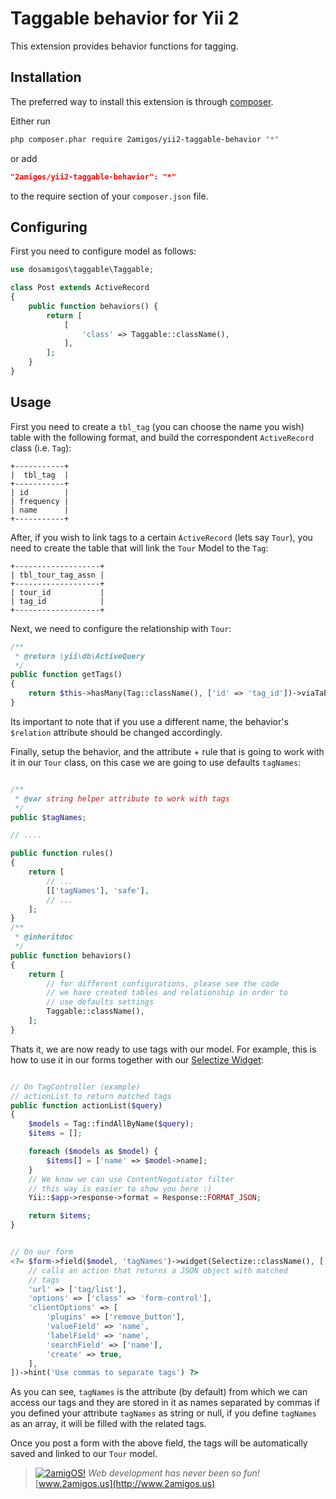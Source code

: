Taggable behavior for Yii 2
===========================

This extension provides behavior functions for tagging.

Installation
------------

The preferred way to install this extension is through [composer](http://getcomposer.org/download/).

Either run

```sh
php composer.phar require 2amigos/yii2-taggable-behavior "*"
```

or add

```json
"2amigos/yii2-taggable-behavior": "*"
```

to the require section of your `composer.json` file.

Configuring
-----------

First you need to configure model as follows:

```php
use dosamigos\taggable\Taggable;

class Post extends ActiveRecord
{
    public function behaviors() {
        return [
            [
                'class' => Taggable::className(),
            ],
        ];
    }
}
```

Usage
-----
First you need to create a `tbl_tag` (you can choose the name you wish) table with the following format, and build the
correspondent `ActiveRecord` class (i.e. `Tag`):

```
+-----------+
|  tbl_tag  |
+-----------+
| id        |
| frequency |
| name      |
+-----------+
```

After, if you wish to link tags to a certain `ActiveRecord` (lets say `Tour`), you need to create the table that will
link the `Tour` Model to the `Tag`:

```
+-------------------+
| tbl_tour_tag_assn |
+-------------------+
| tour_id           |
| tag_id            |
+-------------------+
```

Next, we need to configure the relationship with `Tour`:

```php
/**
 * @return \yii\db\ActiveQuery
 */
public function getTags()
{
    return $this->hasMany(Tag::className(), ['id' => 'tag_id'])->viaTable('tbl_tour_tag_assn', ['tour_id' => 'id']);
}
```

Its important to note that if you use a different name, the behavior's `$relation` attribute should be changed
accordingly.

Finally, setup the behavior, and the attribute + rule that is going to work with it in our `Tour` class,
on this case we are going to use defaults `tagNames`:

```php

/**
 * @var string helper attribute to work with tags
 */
public $tagNames;

// ....

public function rules()
{
    return [
        // ...
        [['tagNames'], 'safe'],
        // ...
    ];
}
/**
 * @inheritdoc
 */
public function behaviors()
{
    return [
        // for different configurations, please see the code
        // we have created tables and relationship in order to
        // use defaults settings
        Taggable::className(),
    ];
}

```

Thats it, we are now ready to use tags with our model. For example, this is how to use it in our forms together with our
[Selectize Widget](https://github.com/2amigos/yii2-selectize-widget):


```php

// On TagController (example)
// actionList to return matched tags
public function actionList($query)
{
    $models = Tag::findAllByName($query);
    $items = [];

    foreach ($models as $model) {
        $items[] = ['name' => $model->name];
    }
    // We know we can use ContentNegotiator filter
    // this way is easier to show you here :)
    Yii::$app->response->format = Response::FORMAT_JSON;

    return $items;
}


// On our form
<?= $form->field($model, 'tagNames')->widget(Selectize::className(), [
    // calls an action that returns a JSON object with matched
    // tags
    'url' => ['tag/list'],
    'options' => ['class' => 'form-control'],
    'clientOptions' => [
        'plugins' => ['remove_button'],
        'valueField' => 'name',
        'labelField' => 'name',
        'searchField' => ['name'],
        'create' => true,
    ],
])->hint('Use commas to separate tags') ?>

```


As you can see, `tagNames` is the attribute (by default) from which we can access our tags and they are stored in it as
names separated by commas if you defined your attribute `tagNames` as string or null, if you define `tagNames` as an
array, it will be filled with the related tags.

Once you post a form with the above field, the tags will be automatically saved and linked to our `Tour` model.

> [![2amigOS!](http://www.gravatar.com/avatar/55363394d72945ff7ed312556ec041e0.png)](http://www.2amigos.us)
> <i>Web development has never been so fun!</i>
> [www.2amigos.us](http://www.2amigos.us)
